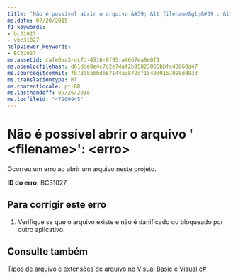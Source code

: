 ```yaml
---
title: 'Não é possível abrir o arquivo &#39; &lt;filename&gt;&#39;: &lt;erro&gt;'
ms.date: 07/20/2015
f1_keywords:
- bc31027
- vbc31027
helpviewer_keywords:
- BC31027
ms.assetid: cafe0aa3-dc7d-4516-8f95-a4667ea8e0f1
ms.openlocfilehash: d61dde8e4c7c2e74af2b95823065bbfc43660d47
ms.sourcegitcommit: fb78d8abbdb87144a3872cf154930157090dd933
ms.translationtype: MT
ms.contentlocale: pt-BR
ms.lasthandoff: 09/26/2018
ms.locfileid: "47209945"
---
```

# <a name="unable-to-open-file-39ltfilenamegt39-lterrorgt"></a>Não é possível abrir o arquivo &#39; &lt;filename&gt;&#39;: &lt;erro&gt;
Ocorreu um erro ao abrir um arquivo neste projeto.  
  
 **ID do erro:** BC31027  
  
## <a name="to-correct-this-error"></a>Para corrigir este erro  
  
1.  Verifique se que o arquivo existe e não é danificado ou bloqueado por outro aplicativo.  
  
## <a name="see-also"></a>Consulte também  
 [Tipos de arquivo e extensões de arquivo no Visual Basic e Visual c#](https://msdn.microsoft.com/library/f793852c-da06-4d52-a826-65f635844772)
